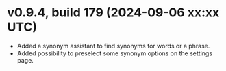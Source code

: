 # v0.9.4, build 179 (2024-09-06 xx:xx UTC)
- Added a synonym assistant to find synonyms for words or a phrase.
- Added possibility to preselect some synonym options on the settings page.